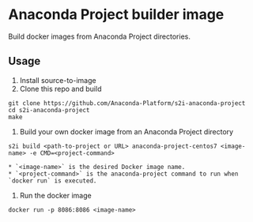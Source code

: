 # Anaconda Project builder image

Build docker images from Anaconda Project directories.

## Usage

1. Install source-to-image
1. Clone this repo and build
```
git clone https://github.com/Anaconda-Platform/s2i-anaconda-project
cd s2i-anaconda-project
make
```
1. Build your own docker image from an Anaconda Project directory
```
s2i build <path-to-project or URL> anaconda-project-centos7 <image-name> -e CMD=<project-command>
```
    * `<image-name>` is the desired Docker image name.
    * `<project-command>` is the anaconda-project command to run when `docker run` is executed.
1. Run the docker image
```
docker run -p 8086:8086 <image-name>
```
